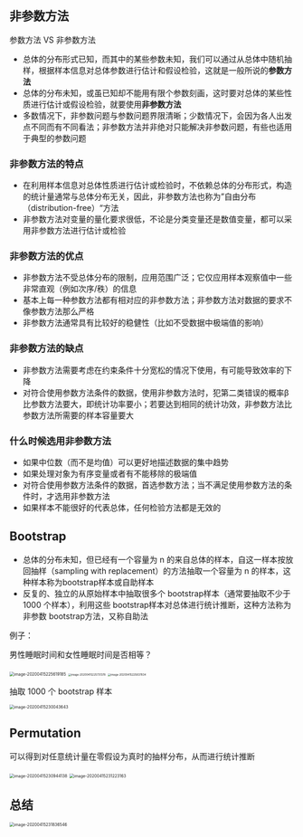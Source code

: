 ## 非参数方法

参数方法 VS 非参数方法

- 总体的分布形式已知，而其中的某些参数未知，我们可以通过从总体中随机抽样，根据样本信息对总体参数进行估计和假设检验，这就是一般所说的**参数方法**
- 总体的分布未知，或虽已知却不能用有限个参数刻画，这时要对总体的某些性质进行估计或假设检验，就要使用**非参数方法**
- 多数情况下，非参数问题与参数问题界限清晰；少数情况下，会因为各人出发点不同而有不同看法；非参数方法并非绝对只能解决非参数问题，有些也适用于典型的参数问题

### 非参数方法的特点

- 在利用样本信息对总体性质进行估计或检验时，不依赖总体的分布形式，构造的统计量通常与总体分布无关，因此，非参数方法也称为”自由分布（distribution-free）“方法
- 非参数方法对变量的量化要求很低，不论是分类变量还是数值变量，都可以采用非参数方法进行估计或检验

### 非参数方法的优点

- 非参数方法不受总体分布的限制，应用范围广泛；它仅应用样本观察值中一些非常直观（例如次序/秩）的信息
- 基本上每一种参数方法都有相对应的非参数方法；非参数方法对数据的要求不像参数方法那么严格
- 非参数方法通常具有比较好的稳健性（比如不受数据中极端值的影响）

### 非参数方法的缺点

- 非参数方法需要考虑在约束条件十分宽松的情况下使用，有可能导致效率的下降
- 对符合使用参数方法条件的数据，使用非参数方法时，犯第二类错误的概率β比参数方法要大，即统计功率要小；若要达到相同的统计功效，非参数方法比参数方法所需要的样本容量要大

### 什么时候选用非参数方法

- 如果中位数（而不是均值）可以更好地描述数据的集中趋势
- 如果处理对象为有序变量或者有不能移除的极端值
- 对符合使用参数方法条件的数据，首选参数方法；当不满足使用参数方法的条件时，才选用非参数方法
- 如果样本不能很好的代表总体，任何检验方法都是无效的



## Bootstrap

- 总体的分布未知，但已经有一个容量为 n 的来自总体的样本，自这一样本按放回抽样（sampling with replacement）的方法抽取一个容量为 n 的样本，这种样本称为bootstrap样本或自助样本
- 反复的、独立的从原始样本中抽取很多个 bootstrap样本（通常要抽取不少于 1000 个样本），利用这些 bootstrap样本对总体进行统计推断，这种方法称为非参数 bootstrap方法，又称自助法

例子：

男性睡眠时间和女性睡眠时间是否相等？

<img src="http://img.elixir-zh.cn/uPic/image-20200415225619185.png" alt="image-20200415225619185" style="zoom:50%;" />

<img src="http://img.elixir-zh.cn/uPic/image-20200415225731378.png" alt="image-20200415225731378" style="zoom: 33%;" />

<img src="http://img.elixir-zh.cn/uPic/image-20200415225837834.png" alt="image-20200415225837834" style="zoom:33%;" />

抽取 1000 个 bootstrap 样本

<img src="http://img.elixir-zh.cn/uPic/image-20200415230043643.png" alt="image-20200415230043643" style="zoom:50%;" />

## Permutation

可以得到对任意统计量在零假设为真时的抽样分布，从而进行统计推断

<img src="http://img.elixir-zh.cn/uPic/image-20200415230944138.png" alt="image-20200415230944138" style="zoom:50%;" />

<img src="http://img.elixir-zh.cn/uPic/image-20200415231223163.png" alt="image-20200415231223163" style="zoom:50%;" />



## 总结

<img src="http://img.elixir-zh.cn/uPic/image-20200415231836546.png" alt="image-20200415231836546" style="zoom:50%;" />

